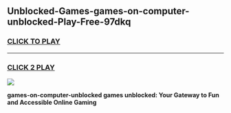 
## Unblocked-Games-games-on-computer-unblocked-Play-Free-97dkq
<h3>
<a href="https://premium76.site?title=games-on-computer-unblocked&ref=15A">CLICK TO PLAY</a></h3>
<hr>

<h3>
<a href="https://premium76.site?title=games-on-computer-unblocked&ref=15A">CLICK 2 PLAY</a>
  
</h3>

<a href="https://premium76.site?title=games-on-computer-unblocked&ref=15A"><img src="https://clearcache.store/games.png"></a>


**games-on-computer-unblocked games unblocked: Your Gateway to Fun and Accessible Online Gaming**
